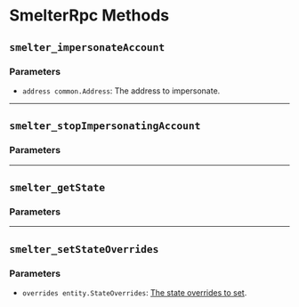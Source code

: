 # SmelterRpc Methods

##  `smelter_impersonateAccount`

### Parameters
- `address common.Address`: The address to impersonate.


---

##  `smelter_stopImpersonatingAccount`

### Parameters


---

##  `smelter_getState`

### Parameters


---

##  `smelter_setStateOverrides`

### Parameters
- `overrides entity.StateOverrides`: [The state overrides to set](https://github.com/rahul0tripathi/smelter/blob/d7820cb69a78cdb5fd9380c488337c38afaf1288/entity/state.go#L346).